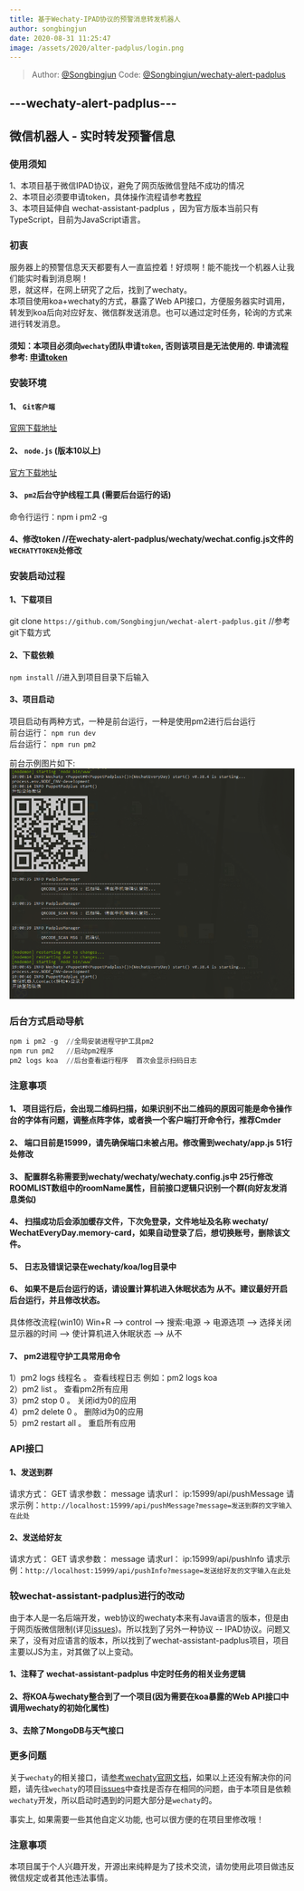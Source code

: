 ```yaml
---
title: 基于Wechaty-IPAD协议的预警消息转发机器人
author: songbingjun
date: 2020-08-31 11:25:47
image: /assets/2020/alter-padplus/login.png
---
```


> Author: [@Songbingjun](https://github.com/Songbingjun)
> Code: [@Songbingjun/wechaty-alert-padplus](https://github.com/Songbingjun/wechaty-alert-padplus)

## ---wechaty-alert-padplus---

## 微信机器人 - 实时转发预警信息

### 使用须知

1、本项目基于微信IPAD协议，避免了网页版微信登陆不成功的情况  
2、本项目必须要申请token，具体操作流程请参考[教程](https://github.com/juzibot/Welcome/wiki/Everything-about-Wechaty#1Token-%E7%9A%84%E5%8A%9F%E8%83%BD%E5%92%8C%E7%94%B3%E8%AF%B7)  
3、本项目延伸自 wechat-assistant-padplus ，因为官方版本当前只有TypeScript，目前为JavaScript语言。

### 初衷

服务器上的预警信息天天都要有人一直监控着！好烦啊！能不能找一个机器人让我们能实时看到消息啊！  
恩，就这样，在网上研究了之后，找到了wechaty。  
本项目使用koa+wechaty的方式，暴露了Web API接口，方便服务器实时调用，转发到koa后向对应好友、微信群发送消息。也可以通过定时任务，轮询的方式来进行转发消息。

#### 须知：本项目必须向`wechaty`团队申请`token`, 否则该项目是无法使用的. 申请流程参考: [申请token](https://github.com/juzibot/Welcome/wiki/Everything-about-Wechaty#1Token-的功能和申请)

### 安装环境

#### 1、 `Git客户端`

[官网下载地址](https://git-scm.com/downloads)

#### 2、 `node.js`  (版本10以上)

[官方下载地址](https://nodejs.org/zh-cn/download/)

#### 3、 `pm2`后台守护线程工具 (需要后台运行的话)

命令行运行：npm i pm2 -g

#### 4、修改token  //在wechaty-alert-padplus/wechaty/wechat.config.js文件的`WECHATYTOKEN`处修改

### 安装启动过程

#### 1、下载项目

git clone `https://github.com/Songbingjun/wechat-alert-padplus.git`  //参考git下载方式  

#### 2、下载依赖

`npm install`  //进入到项目目录下后输入  

#### 3、项目启动

项目启动有两种方式，一种是前台运行，一种是使用pm2进行后台运行  
前台运行： `npm run dev`  
后台运行： `npm run pm2`

前台示例图片如下:
![alertBot前台登陆示例](/assets/2020/alter-padplus/login.png)

### 后台方式启动导航  

```powershell
npm i pm2 -g  //全局安装进程守护工具pm2
npm run pm2   //启动pm2程序
pm2 logs koa  //后台查看运行程序  首次会显示扫码日志
```

### 注意事项

#### 1、 项目运行后，会出现二维码扫描，如果识别不出二维码的原因可能是命令操作台的字体有问题，调整点阵字体，或者换一个客户端打开命令行，推荐Cmder

#### 2、 端口目前是15999，请先确保端口未被占用。修改需到wechaty/app.js  51行处修改

#### 3、 配置群名称需要到wechaty/wechaty/wechaty.config.js中 25行修改ROOMLIST数组中的roomName属性，目前接口逻辑只识别一个群(向好友发消息类似)

#### 4、 扫描成功后会添加缓存文件，下次免登录，文件地址及名称 wechaty/ WechatEveryDay.memory-card，如果自动登录了后，想切换账号，删除该文件。

#### 5、 日志及错误记录在wechaty/koa/log目录中

#### 6、 如果不是后台运行的话，请设置计算机进入休眠状态为 从不。建议最好开启后台运行，并且修改状态。

具体修改流程(win10)  Win+R –> control –> 搜索:电源  -> 电源选项 –> 选择关闭显示器的时间 –> 使计算机进入休眠状态 –> 从不

#### 7、 pm2进程守护工具常用命令

1）pm2 logs 线程名 。  查看线程日志  例如：pm2 logs koa  
2）pm2 list 。 查看pm2所有应用  
3）pm2 stop 0 。 关闭id为0的应用  
4）pm2 delete 0 。 删除id为0的应用  
5）pm2 restart all 。 重启所有应用  

### API接口

#### 1、发送到群

请求方式： GET
请求参数： message
请求url：  ip:15999/api/pushMessage
请求示例：`http://localhost:15999/api/pushMessage?message=发送到群的文字输入在此处`

#### 2、发送给好友

请求方式： GET
请求参数： message
请求url： ip:15999/api/pushInfo
请求示例：`http://localhost:15999/api/pushInfo?message=发送给好友的文字输入在此处`

### 较wechat-assistant-padplus进行的改动

由于本人是一名后端开发，web协议的wechaty本来有Java语言的版本，但是由于网页版微信限制(详见[issues](https://github.com/wechaty/wechaty/issues/603))。所以找到了另外一种协议 -- IPAD协议。问题又来了，没有对应语言的版本，所以找到了wechat-assistant-padplus项目，项目主要以JS为主，对其做了以上变动。  

#### 1、注释了 wechat-assistant-padplus 中定时任务的相关业务逻辑

#### 2、将KOA与wechaty整合到了一个项目(因为需要在koa暴露的Web API接口中调用wechaty的初始化属性)  

#### 3、去除了MongoDB与天气接口

### 更多问题

关于`wechaty`的相关接口，请[参考wechaty官网文档](https://wechaty.js.org/v/zh/)，如果以上还没有解决你的问题，请先往`wechaty`的项目[issues](https://github.com/Chatie/wechaty/issues)中查找是否存在相同的问题，由于本项目是依赖`wechaty`开发，所以启动时遇到的问题大部分是`wechaty`的。

事实上, 如果需要一些其他自定义功能, 也可以很方便的在项目里修改哦！

### 注意事项

本项目属于个人兴趣开发，开源出来纯粹是为了技术交流，请勿使用此项目做违反微信规定或者其他违法事情。
